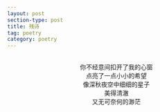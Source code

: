 ```yaml
---
layout: post
section-type: post
title: 残诗
tag: poetry
category: poetry
---
```

<br>

<center>你不经意间扣开了我的心窗</center>
<center>点亮了一点小小的希望</center>
<center>像深秋夜空中细细的星子</center>
<center>美得清澈</center>
<center>又无可奈何的渺茫</center>